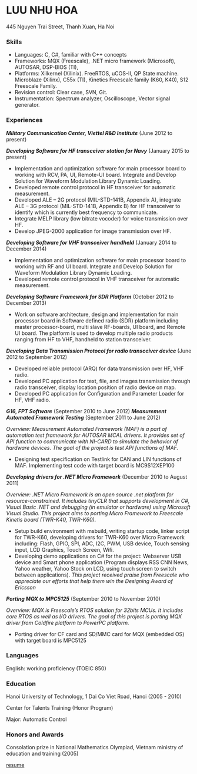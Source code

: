 # LUU NHU HOA
445 Nguyen Trai Street, Thanh Xuan, Ha Noi

### Skills
- Languages: C, C#, familiar with C++ concepts
- Frameworks: MQX	(Freescale),	.NET	micro	framework	(Microsoft),	AUTOSAR,	DSP-BIOS	(TI),
- Platforms: Xilkernel (Xilinix). FreeRTOS, uCOS-II, QP State machine. Microblaze  (Xilinx),  C55x  (TI),  Kinetics  Freescale  family  (K60,  K40),  S12  Freescale Family.
- Revision control: Clear case, SVN, Git.
- Instrumentation: Spectrum analyzer, Oscilloscope, Vector signal generator.

### Experiences
***Military Communication Center, Viettel R&D Institute*** (June 2012 to present)

***Developing Software for HF transceiver station for Navy*** (January 2015 to present)
- Implementation and optimization software for main processor board to working with RCV, PA, UI, Remote-UI board. Integrate and Develop Solution for Waveform Modulation Library Dynamic Loading.
- Developed remote control protocol in HF transceiver for automatic measurement.
- Developed ALE – 2G protocol (MIL-STD-141B, Appendix A), integrate ALE – 3G protocol (MIL-STD-141B, Appendix B) for HF transceiver to identify which is currently best frequency to communicate.
- Integrate MELP library (low bitrate vocoder) for voice transmission over HF.
- Develop JPEG-2000 application for image transmission over HF.

***Developing Software for VHF transceiver handheld*** (January 2014 to December 2014)
- Implementation and optimization software for main processor board to working with RF and UI board. Integrate and Develop Solution for Waveform Modulation Library Dynamic Loading.
- Developed remote control protocol in VHF transceiver for automatic measurement.

***Developing Software Framework for SDR Platform*** (October 2012 to December 2013)
- Work on software architecture, design and implementation for main processor board in Software defined radio (SDR) platform including master processor-board, multi slave RF-boards, UI board, and Remote UI board. The platform is used to develop multiple radio products ranging from HF to VHF, handheld to station transceiver.

***Developing Data Transmission Protocol for radio transceiver device*** (June 2012 to September 2012)
-	Developed reliable protocol (ARQ) for data transmission over HF, VHF radio.
-	Developed PC application for text, file, and images transmission through radio transceiver, display location position of radio device on map.
-	Developed PC application for Configuration and Parameter Loader for HF, VHF radio.

***G16, FPT Software***
(September 2010 to June 2012)
***Measurement Automated Framework Testing***
(September 2011 to June 2012)

_Overview: Measurement Automated Framework (MAF) is a part of automation test framework for AUTOSAR MCAL drivers. It provides set of API function to communicate with NI-CARD to simulate the behavior of hardware devices. The goal of the project is test API functions of MAF._
- Designing test specification on Testlink for CAN and LIN functions of MAF. Implementing test code with target board is MC9S12XEP100

***Developing drivers for .NET Micro Framework***	(December 2010 to August 2011)

_Overview: .NET Micro Framework is an open source .net platform for resource-constrained. It includes tinyCLR that supports development in C#, Visual Basic .NET and debugging (in emulator or hardware) using Microsoft Visual Studio. This project aims to porting Micro Framework to Freescale Kinetis board (TWR-K40, TWR-K60)._
- Setup build environment with msbuild, writing startup code, linker script for TWR-K60, developing drivers for TWR-K60 over Micro Framework including: Flash, GPIO, SPI, ADC, I2C, PWM, USB device, Touch sensing input, LCD Graphics, Touch Screen, Wifi.
- Developing demo applications on C# for the project: Webserver USB device and Smart phone application (Program displays RSS CNN News, Yahoo weather, Yahoo Stock on LCD, using touch screen to switch between applications).
_This project received praise from Freescale who appreciate our efforts that help them win the Designing Award of Ericsson_

***Porting MQX to MPC5125***	(September 2010 to November 2010)

_Overview: MQX is Freescale’s RTOS solution for 32bits MCUs. It includes core RTOS as well as I/O drivers.
The goal of this project is porting MQX driver from Coldfire platform to PowerPC platform._
- Porting driver for CF card and SD/MMC card for MQX (embedded OS) with target board is MPC5125

### Languages

English: working proficiency (TOEIC 850) 

### Education

Hanoi University of Technology, 1 Dai Co Viet Road, Hanoi	(2005 - 2010)

Center for Talents Training (Honor Program)

Major: Automatic Control

### Honors and Awards

Consolation prize in National Mathematics Olympiad, Vietnam ministry of education and training	(2005)

[resume](https://github.com/hoaln/hoaln.github.io/blob/master/%5Ben%5Dhoaln-resume.pdf)
